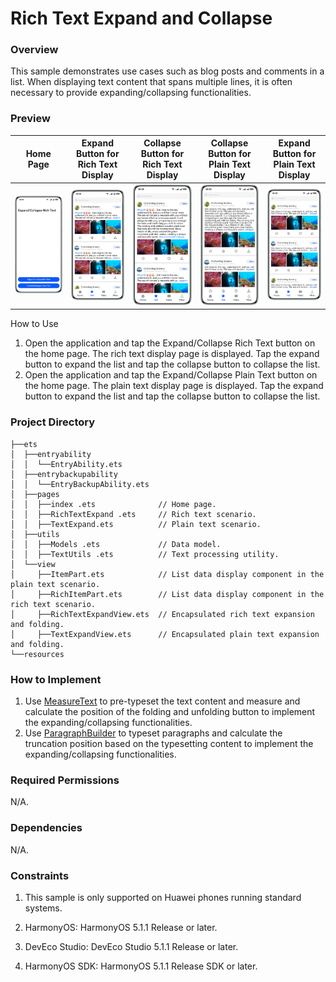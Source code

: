 # Rich Text Expand and Collapse

### Overview

This sample demonstrates use cases such as blog posts and comments in a list. When displaying text content that spans multiple lines, it is often necessary to provide expanding/collapsing functionalities.

### Preview

| Home Page                                   | Expand Button for Rich Text Display            | Collapse Button for Rich Text Display        | Collapse Button for Plain Text Display       | Expand Button for Plain Text Display          |
|----------------------------------------|-------------------------------------------------|-----------------------------------------------|-----------------------------------------------|-------------------------------------------------|
| ![](./screenshots/devices/home_en.png) | ![](./screenshots/devices/rich_collapse_en.png) | ![](./screenshots/devices/rich_expand_en.png) | ![](./screenshots/devices/text_expand_en.png) | ![](./screenshots/devices/text_collapse_en.png) |

How to Use

1. Open the application and tap the Expand/Collapse Rich Text button on the home page. The rich text display page is displayed. Tap the expand button to expand the list and tap the collapse button to collapse the list.
2. Open the application and tap the Expand/Collapse Plain Text button on the home page. The plain text display page is displayed. Tap the expand button to expand the list and tap the collapse button to collapse the list.

### Project Directory

```
├──ets
│  ├──entryability
│  │  └──EntryAbility.ets
│  ├──entrybackupability
│  │  └──EntryBackupAbility.ets
│  ├──pages
│  │  ├──index .ets              // Home page.
│  │  ├──RichTextExpand .ets     // Rich text scenario.
│  │  ├──TextExpand.ets          // Plain text scenario.
│  ├──utils
│  │  ├──Models .ets             // Data model.
│  │  ├──TextUtils .ets          // Text processing utility.
│  └──view
│     ├──ItemPart.ets            // List data display component in the plain text scenario.
│     ├──RichItemPart.ets        // List data display component in the rich text scenario.
│     ├──RichTextExpandView.ets  // Encapsulated rich text expansion and folding.
│     ├──TextExpandView.ets      // Encapsulated plain text expansion and folding.
└──resources
```

### How to Implement

1. Use [MeasureText](https://developer.huawei.com/consumer/en/doc/harmonyos-references/js-components-canvas-canvasrenderingcontext2d#measuretext) to pre-typeset the text content and measure and calculate the position of the folding and unfolding button to implement the expanding/collapsing functionalities.
2. Use [ParagraphBuilder](https://developer.huawei.com/consumer/en/doc/harmonyos-references/js-apis-graphics-text#paragraphbuilder) to typeset paragraphs and calculate the truncation position based on the typesetting content to implement the expanding/collapsing functionalities.

### Required Permissions

N/A.

### Dependencies

N/A.

### Constraints

1. This sample is only supported on Huawei phones running standard systems.

2. HarmonyOS: HarmonyOS 5.1.1 Release or later.

3. DevEco Studio: DevEco Studio 5.1.1 Release or later.

4. HarmonyOS SDK: HarmonyOS 5.1.1 Release SDK or later.


